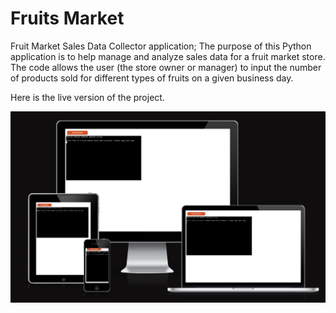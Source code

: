 # Fruits Market
Fruit Market Sales Data Collector application; The purpose of this Python application is to help manage and analyze sales data for a fruit market store. The code allows the user (the store owner or manager) to input the number of products sold for different types of fruits on a given business day.

Here is the live version of the project.

![Alt Text](./media/1.png)
